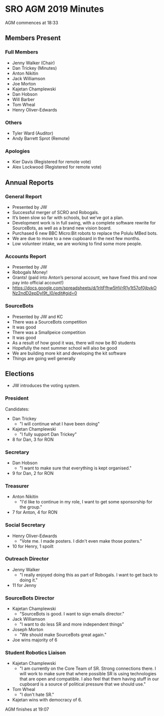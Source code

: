 # SRO AGM 2019 Minutes

AGM commences at 18:33

## Members Present

### Full Members

- Jenny Walker (Chair)
- Dan Trickey (Minutes)
- Anton Nikitin
- Jack Williamson
- Joe Morton
- Kajetan Champlewski
- Dan Hobson
- Will Barber
- Tom Wheal
- Henry Oliver-Edwards

### Others

- Tyler Ward (Auditor)
- Andy Barrett Sprot (Remote)

### Apologies
- Kier Davis (Registered for remote vote)
- Alex Lockwood (Registered for remote vote)

## Annual Reports

### General Report

- Presented by JW
- Successful merger of SCRO and Robogals.
- It’s been slow so far with schools, but we’ve got a plan.
- Development work is in full swing, with a complete software rewrite for SourceBots, as well as a brand new vision board.
- Purchased 6 new BBC Micro:Bit robots to replace the Polulu MBed bots.
- We are due to move to a new cupboard in the next few months.
- Low volunteer intake, we are working to find some more people.

### Accounts Report

- Presented by JW
- Robogals Money!
- Grants! (paid into Anton’s personal account, we have fixed this and now pay into official account!)
- https://docs.google.com/spreadsheets/d/1rItFfhw5HVrR1y1t57of0jbvkONz2ndD2epDyI9t_I0/edit#gid=0

### SourceBots

- Presented by JW and KC
- There was a SourceBots competition
- It was good
- There was a Smallpeice competition
- It was good
- As a result of how good it was, there will now be 80 students
- Hopefully the next summer school will also be good
- We are building more kit and developing the kit software
- Things are going well generally

## Elections

- JW introduces the voting system.

### President

Candidates:

- Dan Trickey
    - "I will continue what I have been doing"
- Kajetan Champlewski
    - "I fully support Dan Trickey"
- 8 for Dan, 3 for RON

### Secretary

- Dan Hobson
    - "I want to make sure that everything is kept organised."
- 9 for Dan, 2 for RON

### Treasurer

- Anton Nikitin
    - "I'd like to continue in my role, I want to get some sponsorship for the group."
- 7 for Anton, 4 for RON

### Social Secretary

- Henry Oliver-Edwards
    - "Vote me. I made posters. I didn't even make those posters."
- 10 for Henry, 1 spoilt

### Outreach Director

- Jenny Walker
    - "I really enjoyed doing this as part of Robogals. I want to get back to doing it."
- 11 for Jenny

### SourceBots Director

- Kajetan Champlewski
    - "SourceBots is good. I want to sign emails director."
- Jack Williamson
    - "I want to do less SR and more independent things"
- Joseph Morton
    - "We should make SourceBots great again."
- Joe wins majority of 6

### Student Robotics Liaison

- Kajetan Champlewski
    - "I am currently on the Core Team of SR. Strong connections there. I will work to make sure that where possible SR is using technologies that are open and compatible. I also feel that them having stuff in our cupboard is a source of political pressure that we should use."
- Tom Wheal
    - "I don't hate SR."
- Kajetan wins with democracy of 6.

AGM finishes at 19:07
